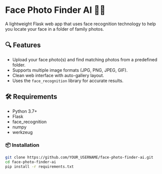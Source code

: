 # Face Photo Finder AI 👥📸

A lightweight Flask web app that uses face recognition technology to help you locate your face in a folder of family photos.

## 🔍 Features
- Upload your face photo(s) and find matching photos from a predefined folder.
- Supports multiple image formats (JPG, PNG, JPEG, GIF).
- Clean web interface with auto-gallery layout.
- Uses the `face_recognition` library for accurate results.

## 🛠 Requirements

- Python 3.7+
- Flask
- face_recognition
- numpy
- werkzeug

### 📦 Installation

```bash
git clone https://github.com/YOUR_USERNAME/face-photo-finder-ai.git
cd face-photo-finder-ai
pip install -r requirements.txt
